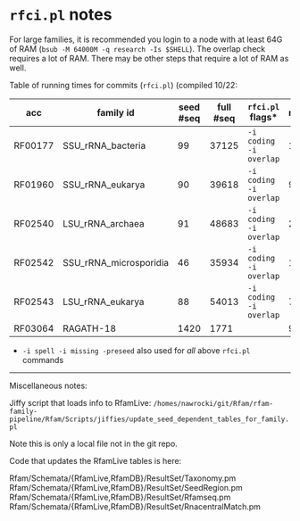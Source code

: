 # `rfci.pl` notes

For large families, it is recommended you login to a node with at
least 64G of RAM (`bsub -M 64000M -q research -Is $SHELL`). The
overlap check requires a lot of RAM. There may be other steps that
require a lot of RAM as well.

Table of running times for commits (`rfci.pl`) (compiled 10/22:

| acc     | family id              | seed #seq | full #seq | `rfci.pl` flags*  | runtime |
| ------- | ---------------------- | --------- | --------- | ----------------- | ------- |
| RF00177 | SSU_rRNA_bacteria      |  99       | 37125     | `-i coding -i overlap` | 17 min |
| RF01960 | SSU_rRNA_eukarya       |  90       | 39618     | `-i coding -i overlap` |  9 min |
| RF02540 | LSU_rRNA_archaea       |  91       | 48683     | `-i coding -i overlap` | 23 min |
| RF02542 | SSU_rRNA_microsporidia |  46       | 35934     | `-i coding -i overlap` | 11 min |
| RF02543 | LSU_rRNA_eukarya       |  88       | 54013     | `-i coding -i overlap` |  7 min |
| RF03064 | RAGATH-18              | 1420      | 1771      |                        | 9 min  |

* `-i spell -i missing -preseed` also used for *all* above `rfci.pl` commands

---

Miscellaneous notes:

Jiffy script that loads info to RfamLive:
`/homes/nawrocki/git/Rfam/rfam-family-pipeline/Rfam/Scripts/jiffies/update_seed_dependent_tables_for_family.pl`

Note this is only a local file not in the git repo.

Code that updates the RfamLive tables is here:

Rfam/Schemata/{RfamLive,RfamDB}/ResultSet/Taxonomy.pm
Rfam/Schemata/{RfamLive,RfamDB}/ResultSet/SeedRegion.pm
Rfam/Schemata/{RfamLive,RfamDB}/ResultSet/Rfamseq.pm
Rfam/Schemata/{RfamLive,RfamDB}/ResultSet/RnacentralMatch.pm

